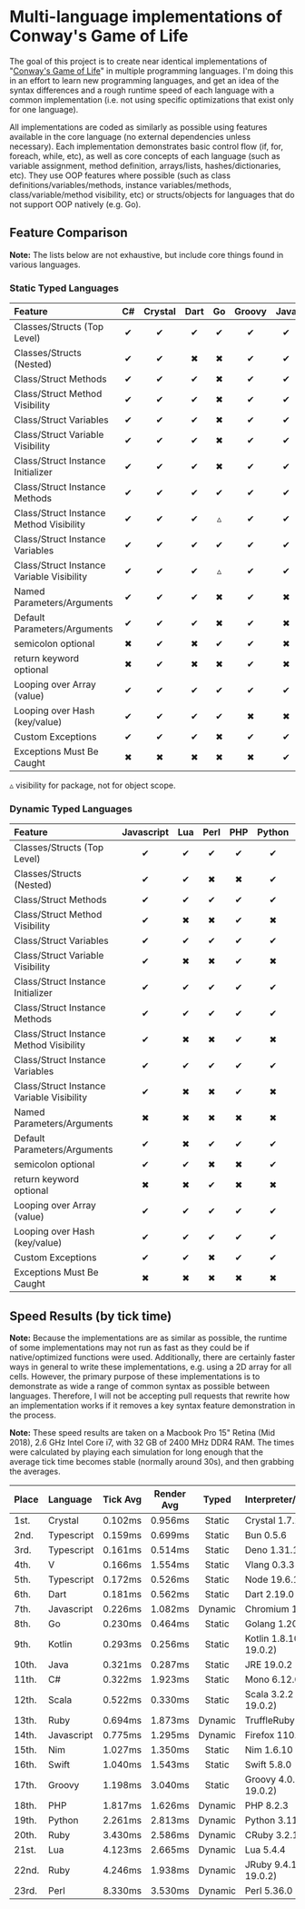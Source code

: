 # Multi-language implementations of Conway's Game of Life

The goal of this project is to create near identical implementations of "[Conway's Game of Life](http://en.wikipedia.org/wiki/Conway's_Game_of_Life)" in multiple programming languages. I'm doing this in an effort to learn new programming languages, and get an idea of the syntax differences and a rough runtime speed of each language with a common implementation (i.e. not using specific optimizations that exist only for one language).

All implementations are coded as similarly as possible using features available in the core language (no external dependencies unless necessary). Each implementation demonstrates basic control flow (if, for, foreach, while, etc), as well as core concepts of each language (such as variable assignment, method definition, arrays/lists, hashes/dictionaries, etc). They use OOP features where possible (such as class definitions/variables/methods, instance variables/methods, class/variable/method visibility, etc) or structs/objects for languages that do not support OOP natively (e.g. Go).

## Feature Comparison

**Note:** The lists below are not exhaustive, but include core things found in various languages.

### Static Typed Languages

| Feature                                   | C#  | Crystal | Dart | Go  | Groovy | Java | Kotlin | Nim | Scala | Swift | TypeScript |  V  |
| :---------------------------------------- | :-: | :-----: | :--: | :-: | :----: | :--: | :----: | :-: | :---: | :---: | :--------: | :-: |
| Classes/Structs (Top Level)               |  ✔  |    ✔    |  ✔   |  ✔  |   ✔    |  ✔   |   ✔    |  ✔  |   ✔   |   ✔   |     ✔      |  ✔  |
| Classes/Structs (Nested)                  |  ✔  |    ✔    |  ✖   |  ✖  |   ✔    |  ✔   |   ✔    |  ✖  |   ✔   |   ✖   |     ✔      |  ✖  |
| Class/Struct Methods                      |  ✔  |    ✔    |  ✔   |  ✖  |   ✔    |  ✔   |   ✔    |  ✖  |   ✔   |   ✔   |     ✔      |  ✖  |
| Class/Struct Method Visibility            |  ✔  |    ✔    |  ✔   |  ✖  |   ✔    |  ✔   |   ✔    |  ✖  |   ✔   |   ✔   |     ✔      |  ✖  |
| Class/Struct Variables                    |  ✔  |    ✔    |  ✔   |  ✖  |   ✔    |  ✔   |   ✔    |  ✖  |   ✔   |   ✖   |     ✔      |  ✖  |
| Class/Struct Variable Visibility          |  ✔  |    ✔    |  ✔   |  ✖  |   ✔    |  ✔   |   ✔    |  ✖  |   ✔   |   ✖   |     ✔      |  ✖  |
| Class/Struct Instance Initializer         |  ✔  |    ✔    |  ✔   |  ✖  |   ✔    |  ✔   |   ✔    |  ✖  |   ✔   |   ✔   |     ✔      |  ✖  |
| Class/Struct Instance Methods             |  ✔  |    ✔    |  ✔   |  ✔  |   ✔    |  ✔   |   ✔    |  ✔  |   ✔   |   ✔   |     ✔      |  ✔  |
| Class/Struct Instance Method Visibility   |  ✔  |    ✔    |  ✔   |  ▵  |   ✔    |  ✔   |   ✔    |  ✔  |   ✔   |   ✔   |     ✔      |  ▵  |
| Class/Struct Instance Variables           |  ✔  |    ✔    |  ✔   |  ✔  |   ✔    |  ✔   |   ✔    |  ✔  |   ✔   |   ✔   |     ✔      |  ✔  |
| Class/Struct Instance Variable Visibility |  ✔  |    ✔    |  ✔   |  ▵  |   ✔    |  ✔   |   ✔    |  ✔  |   ✔   |   ✔   |     ✔      |  ▵  |
| Named Parameters/Arguments                |  ✔  |    ✔    |  ✔   |  ✖  |   ✔    |  ✖   |   ✔    |  ✖  |   ✔   |   ✔   |     ✖      |  ✖  |
| Default Parameters/Arguments              |  ✔  |    ✔    |  ✔   |  ✖  |   ✔    |  ✖   |   ✔    |  ✔  |   ✔   |   ✔   |     ✔      |  ✖  |
| semicolon optional                        |  ✖  |    ✔    |  ✖   |  ✔  |   ✔    |  ✖   |   ✔    |  ✔  |   ✔   |   ✔   |     ✔      |  ✔  |
| return keyword optional                   |  ✖  |    ✔    |  ✖   |  ✖  |   ✔    |  ✖   |   ✖    |  ✔  |   ✔   |   ✖   |     ✖      |  ✖  |
| Looping over Array (value)                |  ✔  |    ✔    |  ✔   |  ✔  |   ✔    |  ✔   |   ✔    |  ✔  |   ✔   |   ✔   |     ✔      |  ✔  |
| Looping over Hash (key/value)             |  ✔  |    ✔    |  ✔   |  ✔  |   ✖    |  ✖   |   ✔    |  ✔  |   ✔   |   ✔   |     ✔      |  ✔  |
| Custom Exceptions                         |  ✔  |    ✔    |  ✔   |  ✖  |   ✔    |  ✔   |   ✔    |  ✔  |   ✔   |   ✔   |     ✔      |  ✔  |
| Exceptions Must Be Caught                 |  ✖  |    ✖    |  ✖   |  ✖  |   ✖    |  ✔   |   ✖    |  ✖  |   ✖   |   ✔   |     ✖      |  ✖  |

▵ visibility for package, not for object scope.

### Dynamic Typed Languages

| Feature                                   | Javascript | Lua | Perl | PHP | Python | Ruby |
| :---------------------------------------- | :--------: | :-: | :--: | :-: | :----: | :--: |
| Classes/Structs (Top Level)               |     ✔      |  ✔  |  ✔   |  ✔  |   ✔    |  ✔   |
| Classes/Structs (Nested)                  |     ✔      |  ✔  |  ✖   |  ✖  |   ✔    |  ✔   |
| Class/Struct Methods                      |     ✔      |  ✔  |  ✔   |  ✔  |   ✔    |  ✔   |
| Class/Struct Method Visibility            |     ✔      |  ✖  |  ✖   |  ✔  |   ✖    |  ✔   |
| Class/Struct Variables                    |     ✔      |  ✔  |  ✔   |  ✔  |   ✔    |  ✔   |
| Class/Struct Variable Visibility          |     ✔      |  ✖  |  ✖   |  ✔  |   ✖    |  ✔   |
| Class/Struct Instance Initializer         |     ✔      |  ✔  |  ✔   |  ✔  |   ✔    |  ✔   |
| Class/Struct Instance Methods             |     ✔      |  ✔  |  ✔   |  ✔  |   ✔    |  ✔   |
| Class/Struct Instance Method Visibility   |     ✔      |  ✖  |  ✖   |  ✔  |   ✖    |  ✔   |
| Class/Struct Instance Variables           |     ✔      |  ✔  |  ✔   |  ✔  |   ✔    |  ✔   |
| Class/Struct Instance Variable Visibility |     ✔      |  ✖  |  ✖   |  ✔  |   ✖    |  ✔   |
| Named Parameters/Arguments                |     ✖      |  ✖  |  ✖   |  ✖  |   ✖    |  ✔   |
| Default Parameters/Arguments              |     ✔      |  ✖  |  ✔   |  ✔  |   ✔    |  ✔   |
| semicolon optional                        |     ✔      |  ✔  |  ✖   |  ✖  |   ✔    |  ✔   |
| return keyword optional                   |     ✖      |  ✖  |  ✔   |  ✖  |   ✖    |  ✔   |
| Looping over Array (value)                |     ✔      |  ✔  |  ✔   |  ✔  |   ✔    |  ✔   |
| Looping over Hash (key/value)             |     ✔      |  ✔  |  ✔   |  ✔  |   ✔    |  ✔   |
| Custom Exceptions                         |     ✔      |  ✔  |  ✖   |  ✔  |   ✔    |  ✔   |
| Exceptions Must Be Caught                 |     ✖      |  ✖  |  ✖   |  ✖  |   ✖    |  ✖   |

## Speed Results (by tick time)

**Note:** Because the implementations are as similar as possible, the runtime of some implementations may not run as fast as they could be if native/optimized functions were used. Additionally, there are certainly faster ways in general to write these implementations, e.g. using a 2D array for all cells. However, the primary purpose of these implementations is to demonstrate as wide a range of common syntax as possible between languages. Therefore, I will not be accepting pull requests that rewrite how an implementation works if it removes a key syntax feature demonstration in the process.

**Note:** These speed results are taken on a Macbook Pro 15" Retina (Mid 2018), 2.6 GHz Intel Core i7, with 32 GB of 2400 MHz DDR4 RAM. The times were calculated by playing each simulation for long enough that the average tick time becomes stable (normally around 30s), and then grabbing the averages.

| Place | Language   | Tick Avg | Render Avg |  Typed  | Interpreter/Runtime        |
| :---- | :--------- | :------: | :--------: | :-----: | :------------------------- |
| 1st.  | Crystal    | 0.102ms  |  0.956ms   | Static  | Crystal 1.7.2              |
| 2nd.  | Typescript | 0.159ms  |  0.699ms   | Static  | Bun 0.5.6                  |
| 3rd.  | Typescript | 0.161ms  |  0.514ms   | Static  | Deno 1.31.1                |
| 4th.  | V          | 0.166ms  |  1.554ms   | Static  | Vlang 0.3.3                |
| 5th.  | Typescript | 0.172ms  |  0.526ms   | Static  | Node 19.6.1                |
| 6th.  | Dart       | 0.181ms  |  0.562ms   | Static  | Dart 2.19.0                |
| 7th.  | Javascript | 0.226ms  |  1.082ms   | Dynamic | Chromium 110               |
| 8th.  | Go         | 0.230ms  |  0.464ms   | Static  | Golang 1.20.3              |
| 9th.  | Kotlin     | 0.293ms  |  0.256ms   | Static  | Kotlin 1.8.10 (JRE 19.0.2) |
| 10th. | Java       | 0.321ms  |  0.287ms   | Static  | JRE 19.0.2                 |
| 11th. | C#         | 0.322ms  |  1.923ms   | Static  | Mono 6.12.0.182            |
| 12th. | Scala      | 0.522ms  |  0.330ms   | Static  | Scala 3.2.2 (JRE 19.0.2)   |
| 13th. | Ruby       | 0.694ms  |  1.873ms   | Dynamic | TruffleRuby 22.3.1         |
| 14th. | Javascript | 0.775ms  |  1.295ms   | Dynamic | Firefox 110.0              |
| 15th. | Nim        | 1.027ms  |  1.350ms   | Static  | Nim 1.6.10                 |
| 16th. | Swift      | 1.040ms  |  1.543ms   | Static  | Swift 5.8.0                |
| 17th. | Groovy     | 1.198ms  |  3.040ms   | Static  | Groovy 4.0.9 (JRE 19.0.2)  |
| 18th. | PHP        | 1.817ms  |  1.626ms   | Dynamic | PHP 8.2.3                  |
| 19th. | Python     | 2.261ms  |  2.813ms   | Dynamic | Python 3.11.2              |
| 20th. | Ruby       | 3.430ms  |  2.586ms   | Dynamic | CRuby 3.2.1 (w/JIT)        |
| 21st. | Lua        | 4.123ms  |  2.665ms   | Dynamic | Lua 5.4.4                  |
| 22nd. | Ruby       | 4.246ms  |  1.938ms   | Dynamic | JRuby 9.4.1.0 (JRE 19.0.2) |
| 23rd. | Perl       | 8.330ms  |  3.530ms   | Dynamic | Perl 5.36.0                |

